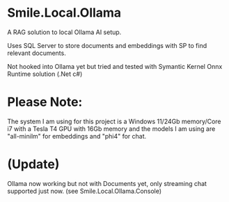# Smile.Local.Ollama

A RAG solution to local Ollama AI setup.

Uses SQL Server to store documents and embeddings with SP to find relevant documents.

Not hooked into Ollama yet but tried and tested with Symantic Kernel Onnx Runtime solution (.Net c#)

# Please Note:

The system I am using for this project is a Windows 11/24Gb memory/Core i7 with a Tesla T4 GPU with 16Gb memory
and the models I am using are "all-minilm" for embeddings and "phi4" for chat.

# (Update)

Ollama now working but not with Documents yet, only streaming chat supported just now.
(see Smile.Local.Ollama.Console)
